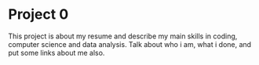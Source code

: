 # Project 0

This project is about my resume and describe my main skills in coding, computer science and data analysis. Talk about who i am, what i done, and put some links about me also.

